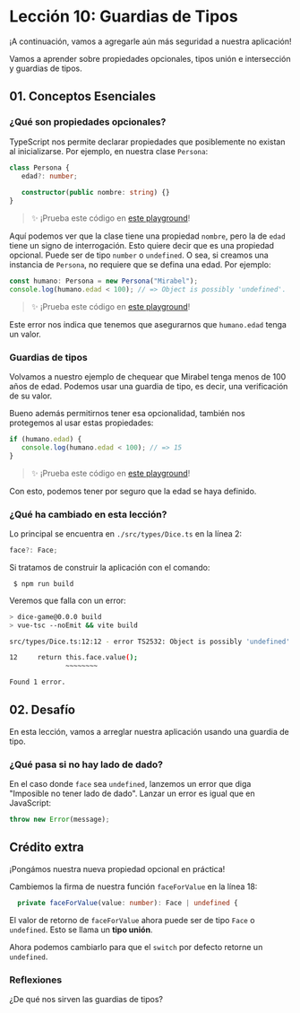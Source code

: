 # Lección 10: Guardias de Tipos

¡A continuación, vamos a agregarle aún más seguridad a nuestra aplicación!

Vamos a aprender sobre propiedades opcionales, tipos unión e intersección y guardias de tipos.

## 01. Conceptos Esenciales

### ¿Qué son propiedades opcionales?

TypeScript nos permite declarar propiedades que posiblemente no existan al inicializarse. Por ejemplo, en nuestra clase `Persona`:

```typescript
class Persona {
   edad?: number;
   
   constructor(public nombre: string) {}
}
```

> ✨ ¡Prueba este código en [este playground](https://www.typescriptlang.org/play?#code/MYGwhgzhAEAKCmAnCB7AdmaBvAUNf8AJmIQPwBc0aArgLYBGSA3Hvq9MOhAC6LXDcUiABQAHavRABLYFRQNE8Sj0RS0AcwCU2AL44dQA)!

Aquí podemos ver que la clase tiene una propiedad `nombre`, pero la de `edad` tiene un signo de interrogación. Esto quiere decir que es una propiedad opcional. Puede ser de tipo `number` o `undefined`. O sea, si creamos una instancia de `Persona`, no requiere que se defina una edad. Por ejemplo:

```typescript 
const humano: Persona = new Persona("Mirabel");
console.log(humano.edad < 100); // => Object is possibly 'undefined'.
```

> ✨ ¡Prueba este código en [este playground](https://www.typescriptlang.org/play?#code/MYGwhgzhAEAKCmAnCB7AdmaBvAUNf8AJmIQPwBc0aArgLYBGSA3Hvq9MOhAC6LXDcUiABQAHavRABLYFRQNE8Sj0RS0AcwCU2AL449OTmh7QAFnTBoUlBMnSYAvFXgB3OElQZhAIgCyUxDBGEG9NFiNUEHgAOhAUdWFzWksUaKISaAAeaABGAAY8sOggA)!

Este error nos indica que tenemos que asegurarnos que `humano.edad` tenga un valor. 

### Guardias de tipos

Volvamos a nuestro ejemplo de chequear que Mirabel tenga menos de 100 años de edad. Podemos usar una guardia de tipo, es decir, una verificación de su valor.

Bueno además permitirnos tener esa opcionalidad, también nos protegemos al usar estas propiedades:

```typescript
if (humano.edad) {
   console.log(humano.edad < 100); // => 15
}
```

> ✨ ¡Prueba este código en [este playground](https://www.typescriptlang.org/play?#code/MYGwhgzhAEAKCmAnCB7AdmaBvAUNf8AJmIQPwBc0aArgLYBGSA3Hvq9MOhAC6LXDcUiABQAHavRABLYFRQNE8Sj0RS0AcwCU2AL449OTmh7QAFnTBoUlBMnSYAvFXgB3OElQZhAIgCyUxDBGEG9NFikAM2hhc1pLFAA6IhJtXHwOLhQQeASQFHUYiysk4kJoAB5oAEYABhqw-SA)!

Con esto, podemos tener por seguro que la edad se haya definido.

### ¿Qué ha cambiado en esta lección?

Lo principal se encuentra en `./src/types/Dice.ts` en la línea 2:

```typescript
face?: Face;
```

Si tratamos de construir la aplicación con el comando:

     $ npm run build

Veremos que falla con un error:

```bash
> dice-game@0.0.0 build
> vue-tsc --noEmit && vite build

src/types/Dice.ts:12:12 - error TS2532: Object is possibly 'undefined'.

12     return this.face.value();
              ~~~~~~~~

Found 1 error.
```

## 02. Desafío

En esta lección, vamos a arreglar nuestra aplicación usando una guardia de tipo.

### ¿Qué pasa si no hay lado de dado?

En el caso donde `face` sea `undefined`, lanzemos un error que diga "Imposible no tener lado de dado". Lanzar un error es igual que en JavaScript:

```typescript
throw new Error(message);
```

## Crédito extra

¡Pongámos nuestra nueva propiedad opcional en práctica!

Cambiemos la firma de nuestra función `faceForValue` en la línea 18:

```typescript
  private faceForValue(value: number): Face | undefined {
```

El valor de retorno de `faceForValue` ahora puede ser de tipo `Face` o `undefined`. Esto se llama un **tipo unión**.

Ahora podemos cambiarlo para que el `switch` por defecto retorne un `undefined`.

### Reflexiones

¿De qué nos sirven las guardias de tipos?
